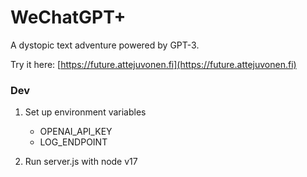 # WeChatGPT+

A dystopic text adventure powered by GPT-3.

Try it here: [https://future.attejuvonen.fi](https://future.attejuvonen.fi)

### Dev

1. Set up environment variables
    - OPENAI_API_KEY
    - LOG_ENDPOINT

2. Run server.js with node v17
